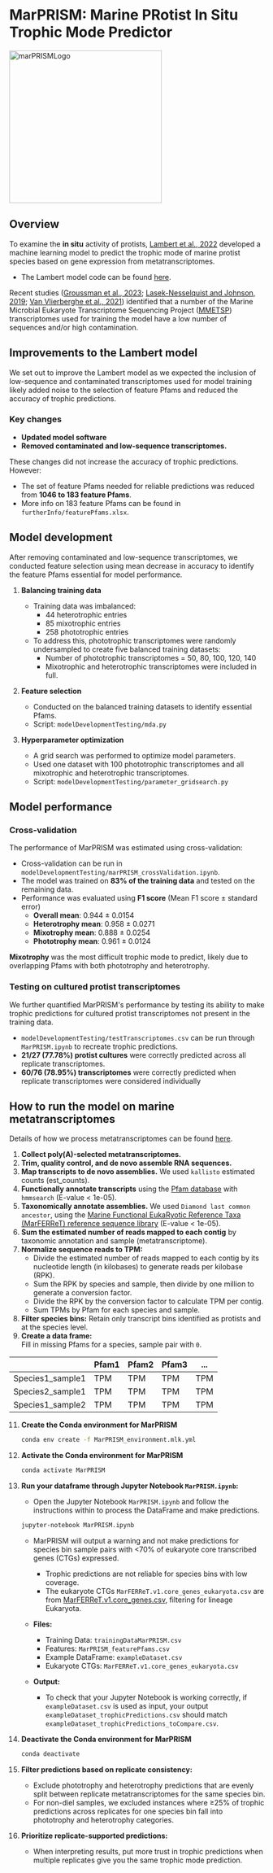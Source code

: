 # **MarPRISM: Marine PRotist In Situ Trophic Mode Predictor**

<img src="https://github.com/user-attachments/assets/dbeac577-6127-4633-8e3e-dfdd6355532e" alt="marPRISMLogo" width="300"/>

## **Overview**  
To examine the **in situ** activity of protists, [Lambert et al., 2022](https://www.pnas.org/doi/abs/10.1073/pnas.2100916119) developed a machine learning model to predict the trophic mode of marine protist species based on gene expression from metatranscriptomes.  
- The Lambert model code can be found [here](https://github.com/armbrustlab/trophic-mode-ml).  

Recent studies ([Groussman et al., 2023](https://www.nature.com/articles/s41597-024-04005-5); [Lasek-Nesselquist and Johnson, 2019](https://academic.oup.com/gbe/article/11/11/3218/5610072); [Van Vlierberghe et al., 2021](https://link.springer.com/article/10.1186/s13104-021-05717-2)) identified that a number of the Marine Microbial Eukaryote Transcriptome Sequencing Project ([MMETSP](https://journals.plos.org/plosbiology/article?id=10.1371/journal.pbio.1001889)) transcriptomes used for training the model have a low number of sequences and/or high contamination.  

## **Improvements to the Lambert model**  
We set out to improve the Lambert model as we expected the inclusion of low-sequence and contaminated transcriptomes used for model training likely added noise to the selection of feature Pfams and reduced the accuracy of trophic predictions.  

### Key changes  
- **Updated model software**  
- **Removed contaminated and low-sequence transcriptomes.**

These changes did not increase the accuracy of trophic predictions. However:  
- The set of feature Pfams needed for reliable predictions was reduced from **1046 to 183 feature Pfams**.
- More info on 183 feature Pfams can be found in `furtherInfo/featurePfams.xlsx`.

## **Model development**  

After removing contaminated and low-sequence transcriptomes, we conducted feature selection using mean decrease in accuracy to identify the feature Pfams essential for model performance.  

1. **Balancing training data**  
   - Training data was imbalanced:  
     - 44 heterotrophic entries  
     - 85 mixotrophic entries  
     - 258 phototrophic entries  
   - To address this, phototrophic transcriptomes were randomly undersampled to create five balanced training datasets:  
     - Number of phototrophic transcriptomes = 50, 80, 100, 120, 140  
     - Mixotrophic and heterotrophic transcriptomes were included in full.

2. **Feature selection**  
   - Conducted on the balanced training datasets to identify essential Pfams.  
   - Script: `modelDevelopmentTesting/mda.py`  

3. **Hyperparameter optimization**  
   - A grid search was performed to optimize model parameters.  
   - Used one dataset with 100 phototrophic transcriptomes and all mixotrophic and heterotrophic transcriptomes.  
   - Script: `modelDevelopmentTesting/parameter_gridsearch.py`  

## **Model performance**  

### **Cross-validation**  
The performance of MarPRISM was estimated using cross-validation:  
- Cross-validation can be run in `modelDevelopmentTesting/marPRISM_crossValidation.ipynb`.
- The model was trained on **83% of the training data** and tested on the remaining data.  
- Performance was evaluated using **F1 score** (Mean F1 score ± standard error)
  - **Overall mean**: 0.944 ± 0.0154  
  - **Heterotrophy mean**: 0.958 ± 0.0271  
  - **Mixotrophy mean**: 0.888 ± 0.0254  
  - **Phototrophy mean**: 0.961 ± 0.0124  

**Mixotrophy** was the most difficult trophic mode to predict, likely due to overlapping Pfams with both phototrophy and heterotrophy.  

### **Testing on cultured protist transcriptomes**  
We further quantified MarPRISM's performance by testing its ability to make trophic predictions for cultured protist transcriptomes not present in the training data. 
- `modelDevelopmentTesting/testTranscriptomes.csv` can be run through `MarPRISM.ipynb` to recreate trophic predictions.
- **21/27 (77.78%) protist cultures** were correctly predicted across all replicate transcriptomes.  
- **60/76 (78.95%) transcriptomes** were correctly predicted when replicate transcriptomes were considered individually


## **How to run the model on marine metatranscriptomes**  
Details of how we process metatranscriptomes can be found [here](https://www.nature.com/articles/s41597-024-04005-5).

1. **Collect poly(A)-selected metatranscriptomes.**  
2. **Trim, quality control, and de novo assemble RNA sequences.**  
3. **Map transcripts to de novo assemblies.** We used `kallisto` estimated counts (est_counts). 
4. **Functionally annotate transcripts** using the [Pfam database](https://www.ebi.ac.uk/interpro/download/pfam/) with `hmmsearch` (E-value < 1e-05).  
5. **Taxonomically annotate assemblies.** We used `Diamond last common ancestor`, using the [Marine Functional EukaRyotic Reference Taxa (MarFERReT) reference sequence library](https://www.nature.com/articles/s41597-023-02842-4) (E-value < 1e-05).  
6. **Sum the estimated number of reads mapped to each contig** by taxonomic annotation and sample (metatranscriptome).  
7. **Normalize sequence reads to TPM:**  
   - Divide the estimated number of reads mapped to each contig by its nucleotide length (in kilobases) to generate reads per kilobase (RPK).  
   - Sum the RPK by species and sample, then divide by one million to generate a conversion factor.  
   - Divide the RPK by the conversion factor to calculate TPM per contig.  
   - Sum TPMs by Pfam for each species and sample.  
8. **Filter species bins:** Retain only transcript bins identified as protists and at the species level. 
10. **Create a data frame:**  
   Fill in missing Pfams for a species, sample pair with `0`.  

   |                  | Pfam1 | Pfam2 | Pfam3 | ...  |
   |------------------|-------|-------|-------|------|
   | Species1_sample1 | TPM   | TPM   | TPM   | TPM  |
   | Species2_sample1 | TPM   | TPM   | TPM   | TPM  |
   | Species1_sample2 | TPM   | TPM   | TPM   | TPM  |

11. **Create the Conda environment for MarPRISM**  
    ```bash
    conda env create -f MarPRISM_environment.mlk.yml
    ```

12. **Activate the Conda environment for MarPRISM**  
    ```bash
    conda activate MarPRISM
    ```
    
13. **Run your dataframe through Jupyter Notebook `MarPRISM.ipynb`:**  
    - Open the Jupyter Notebook `MarPRISM.ipynb` and follow the instructions within to process the DataFrame and make predictions.
    ```bash
    jupyter-notebook MarPRISM.ipynb
    ```
    - MarPRISM will output a warning and not make predictions for species bin sample pairs with <70% of eukaryote core transcribed genes (CTGs) expressed.
      - Trophic predictions are not reliable for species bins with low coverage.
      - The eukaryote CTGs `MarFERReT.v1.core_genes_eukaryota.csv` are from [MarFERReT.v1.core_genes.csv](https://zenodo.org/records/10554340), filtering for lineage Eukaryota.

    - **Files:**  
      - Training Data: `trainingDataMarPRISM.csv`
      - Features: `MarPRISM_featurePfams.csv`
      - Example DataFrame: `exampleDataset.csv`
      - Eukaryote CTGs: `MarFERReT.v1.core_genes_eukaryota.csv`

     - **Output:**
       - To check that your Jupyter Notebook is working correctly, if `exampleDataset.csv` is used as input, your output `exampleDataset_trophicPredictions.csv` should match    
         `exampleDataset_trophicPredictions_toCompare.csv`.
     
13. **Deactivate the Conda environment for MarPRISM**  
    ```bash
    conda deactivate
    ```

14. **Filter predictions based on replicate consistency:**  
    - Exclude phototrophy and heterotrophy predictions that are evenly split between replicate metatranscriptomes for the same species bin.  
    - For non-diel samples, we excluded instances where ≥25% of trophic predictions across replicates for one species bin fall into phototrophy and heterotrophy categories.  

15. **Prioritize replicate-supported predictions:**  
    - When interpreting results, put more trust in trophic predictions when multiple replicates give you the same trophic mode prediction.
